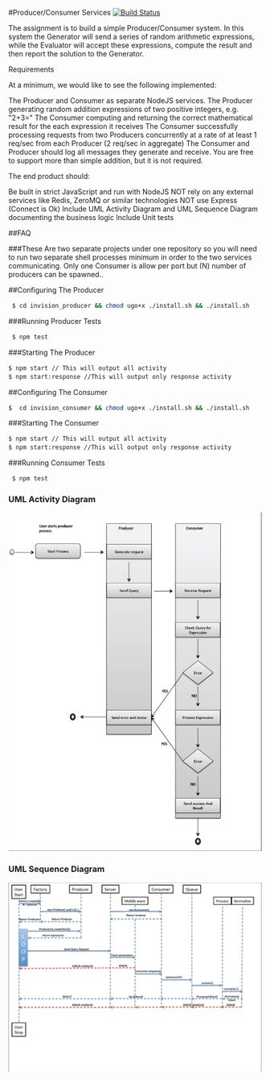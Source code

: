 #Producer/Consumer Services      [![Build Status](https://travis-ci.org/ecasilla/invision.svg?branch=master)](https://travis-ci.org/ecasilla/invision)

The assignment is to build a simple Producer/Consumer system. In this system the Generator will send a series of random arithmetic expressions, while the Evaluator will accept these expressions, compute the result and then report the solution to the Generator.

Requirements

At a minimum, we would like to see the following implemented:

The Producer and Consumer as separate NodeJS services.
The Producer generating random addition expressions of two positive integers, e.g. "2+3="
The Consumer computing and returning the correct mathematical result for the each expression it receives
The Consumer successfully processing requests from two Producers concurrently at a rate of at least 1 req/sec from each Producer (2 req/sec in aggregate)
The Consumer and Producer should log all messages they generate and receive.
You are free to support more than simple addition, but it is not required.

The end product should:

Be built in strict JavaScript and run with NodeJS
NOT rely on any external services like Redis, ZeroMQ or similar technologies
NOT use Express (Connect is Ok)
Include UML Activity Diagram and UML Sequence Diagram documenting the business logic
Include Unit tests


##FAQ

###These Are two separate projects under one repository so you will need to run two separate shell processes minimum in order to the two services communicating. Only one Consumer is allow per port but (N) number of producers can be spawned..


##Configuring The Producer
```bash
 $ cd invision_producer && chmod ugo+x ./install.sh && ./install.sh
```
###Running Producer Tests
```bash
 $ npm test
```
###Starting The Producer

```bash
$ npm start // This will output all activity
$ npm start:response //This will output only response activity
```
##Configuring The Consumer
```bash
$  cd invision_consumer && chmod ugo+x ./install.sh && ./install.sh
```
###Starting The Consumer

```bash
$ npm start // This will output all activity
$ npm start:response //This will output only response activity
```

###Running Consumer Tests
```bash
 $ npm test
```



### UML Activity Diagram
![UML Activity Diagram](https://github.com/ecasilla/invision/blob/master/assets/Activity_Diagram.png?raw=true)



### UML Sequence Diagram
![UML Sequence Diagram](https://github.com/ecasilla/invision/blob/master/assets/Sequence_Diagram.png?raw=true)